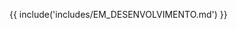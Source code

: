 {{ include('includes/EM_DESENVOLVIMENTO.md') }}

<style>
.md-content-none {
  display: none !important;
}
</style>
<div class="md-content-none">
# Problemas Comuns e Soluções

| Problema                     | Solução                                                                   |
| ---------------------------- | ------------------------------------------------------------------------- |
| Placa não aparece na IDE     | Instale o driver CP210x corretamente                                      |
| Código não carrega           | Verifique GPIO5, GPIO12, GPIO15 e botão "EN" durante o upload             |
| Display OLED não mostra nada | Confirme a instalação da biblioteca SSD1306 (ThingPulse)                  |
| Comunicação falha (LoRa)     | Verifique se ambas placas usam a mesma frequência e antena está conectada |
| RSSI muito fraco             | Aumente a distância da antena da placa e evite obstáculos metálicos       |

</div>
